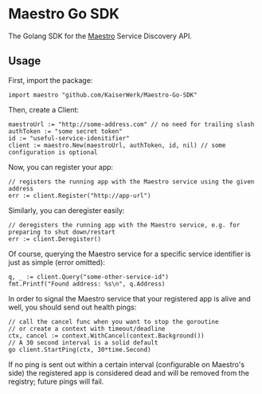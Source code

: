 # Maestro Go SDK
The Golang SDK for the [Maestro](https://github.com/KaiserWerk/Maestro) Service Discovery API.

## Usage

First, import the package:

``import maestro "github.com/KaiserWerk/Maestro-Go-SDK"``

Then, create a Client:
```golang
maestroUrl := "http://some-address.com" // no need for trailing slash
authToken := "some secret token"
id := "useful-service-idenitifier"
client := maestro.New(maestroUrl, authToken, id, nil) // some configuration is optional
```

Now, you can register your app:
```golang
// registers the running app with the Maestro service using the given address
err := client.Register("http://app-url")  
```

Similarly, you can deregister easily:

```golang
// deregisters the running app with the Maestro service, e.g. for preparing to shut down/restart
err := client.Deregister()  
```

Of course, querying the Maestro service for a specific service identifier is just as simple
(error omitted):
```golang
q, _ := client.Query("some-other-service-id")
fmt.Printf("Found address: %s\n", q.Address)
```

In order to signal the Maestro service that your registered app is alive and well, you should
send out health pings:
```golang
// call the cancel func when you want to stop the goroutine
// or create a context with timeout/deadline
ctx, cancel := context.WithCancel(context.Background())
// A 30 second interval is a solid default
go client.StartPing(ctx, 30*time.Second)
```

If no ping is sent out within a certain interval (configurable on Maestro's side) the 
registered app is considered dead and will be removed from the registry; future pings will fail.
